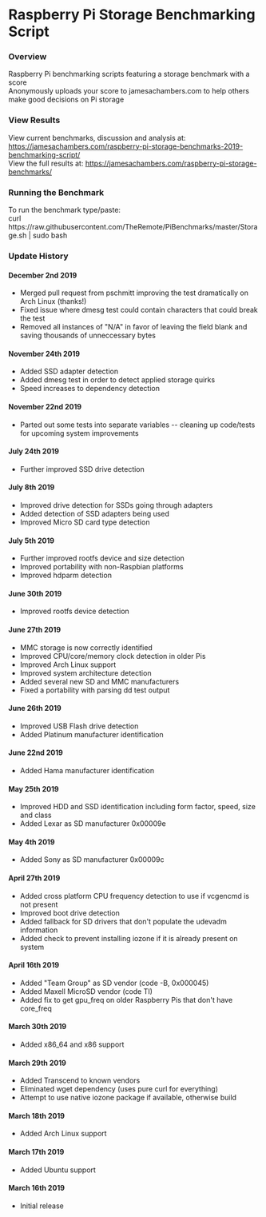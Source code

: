 # Raspberry Pi Storage Benchmarking Script
<h3>Overview</h3>
Raspberry Pi benchmarking scripts featuring a storage benchmark with a score<br>
Anonymously uploads your score to jamesachambers.com to help others make good decisions on Pi storage<br>

<h3>View Results</h3>

View current benchmarks, discussion and analysis at: https://jamesachambers.com/raspberry-pi-storage-benchmarks-2019-benchmarking-script/<br>
View the full results at: https://jamesachambers.com/raspberry-pi-storage-benchmarks/<br>

<h3>Running the Benchmark</h3>
To run the benchmark type/paste:<br>
curl https://raw.githubusercontent.com/TheRemote/PiBenchmarks/master/Storage.sh | sudo bash

<h3>Update History</h3>

<h4>December 2nd 2019</h4>
<ul>
  <li>Merged pull request from pschmitt improving the test dramatically on Arch Linux (thanks!)</li>
  <li>Fixed issue where dmesg test could contain characters that could break the test</li>
  <li>Removed all instances of "N/A" in favor of leaving the field blank and saving thousands of unneccessary bytes</li>
</ul>

<h4>November 24th 2019</h4>
<ul>
  <li>Added SSD adapter detection</li>
  <li>Added dmesg test in order to detect applied storage quirks</li>
  <li>Speed increases to dependency detection</li>
</ul>

<h4>November 22nd 2019</h4>
<ul>
  <li>Parted out some tests into separate variables -- cleaning up code/tests for upcoming system improvements</li>
</ul>

<h4>July 24th 2019</h4>
<ul>
  <li>Further improved SSD drive detection</li>
</ul>

<h4>July 8th 2019</h4>
<ul>
  <li>Improved drive detection for SSDs going through adapters</li>
  <li>Added detection of SSD adapters being used</li>
  <li>Improved Micro SD card type detection</li>
</ul>

<h4>July 5th 2019</h4>
<ul>
  <li>Further improved rootfs device and size detection</li>
  <li>Improved portability with non-Raspbian platforms</li>
  <li>Improved hdparm detection</li>
</ul>

<h4>June 30th 2019</h4>
<ul>
  <li>Improved rootfs device detection</li>
</ul>

<h4>June 27th 2019</h4>
<ul>
  <li>MMC storage is now correctly identified</li>
  <li>Improved CPU/core/memory clock detection in older Pis</li>
  <li>Improved Arch Linux support</li>
  <li>Improved system architecture detection</li>
  <li>Added several new SD and MMC manufacturers</li>
  <li>Fixed a portability with parsing dd test output</li>
</ul>

<h4>June 26th 2019</h4>
<ul>
  <li>Improved USB Flash drive detection</li>
  <li>Added Platinum manufacturer identification</li>
</ul>

<h4>June 22nd 2019</h4>
<ul>
  <li>Added Hama manufacturer identification</li>
</ul>

<h4>May 25th 2019</h4>
<ul>
  <li>Improved HDD and SSD identification including form factor, speed, size and class</li>
  <li>Added Lexar as SD manufacturer 0x00009e</li>
</ul>

<h4>May 4th 2019</h4>
<ul>
  <li>Added Sony as SD manufacturer 0x00009c</li>
</ul>

<h4>April 27th 2019</h4>
<ul>
  <li>Added cross platform CPU frequency detection to use if vcgencmd is not present</li>
  <li>Improved boot drive detection</li>
  <li>Added fallback for SD drivers that don't populate the udevadm information</li>
  <li>Added check to prevent installing iozone if it is already present on system</li>
</ul>

<h4>April 16th 2019</h4>
<ul>
  <li>Added "Team Group" as SD vendor (code -B, 0x000045)</li>
  <li>Added Maxell MicroSD vendor (code TI)</li>
  <li>Added fix to get gpu_freq on older Raspberry Pis that don't have core_freq</li>
</ul>

<h4>March 30th 2019</h4>
<ul>
  <li>Added x86_64 and x86 support</li>
</ul>

<h4>March 29th 2019</h4>
<ul>
  <li>Added Transcend to known vendors</li>
  <li>Eliminated wget dependency (uses pure curl for everything)</li>
  <li>Attempt to use native iozone package if available, otherwise build</li>
</ul>

<h4>March 18th 2019</h4>
<ul>
  <li>Added Arch Linux support</li>
</ul>

<h4>March 17th 2019</h4>
<ul>
  <li>Added Ubuntu support</li>
</ul>

<h4>March 16th 2019</h4>
<ul>
  <li>Initial release</li>
</ul>
